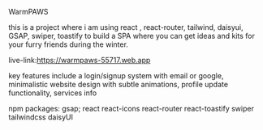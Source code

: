 WarmPAWS

this is a project where i am using react , react-router, tailwind, daisyui, GSAP, swiper, toastify to build a SPA where you can get ideas and kits for your furry friends during the winter.

live-link:https://warmpaws-55717.web.app 

key features include a login/signup system with email or google, minimalistic website design with subtle animations, profile update functionality, services info

npm packages: gsap;
react
react-icons
react-router
react-toastify
swiper
tailwindcss
daisyUI